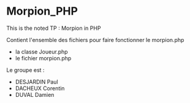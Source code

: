# Morpion_PHP
This is the noted TP : Morpion in PHP

 Contient l'ensemble des fichiers pour faire fonctionner le morpion.php
 - la classe Joueur.php
 - le fichier morpion.php
 
 Le groupe est : 
 - DESJARDIN Paul
 - DACHEUX Corentin
 - DUVAL Damien
